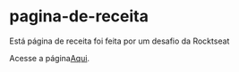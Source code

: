 # pagina-de-receita
 Está página de receita foi feita por um desafio da Rocktseat
<p>Acesse a página<a href="https://herculesmachado.github.io/pagina-de-receita/">Aqui</a>.</p>
